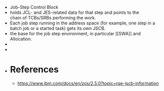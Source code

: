 - Job-Step Control Block
- holds JCL- and JES-related data for that step and points to the chain of TCBs/SRBs performing the work.
- Each job step running in the address space (for example, one step in a batch job or a started task) gets its own JSCB.
- the base for the job step environment, in particular [[SWA]] and Allocation.
-
-
- # References
	- https://www.ibm.com/docs/en/zos/2.5.0?topic=rqe-jscb-information